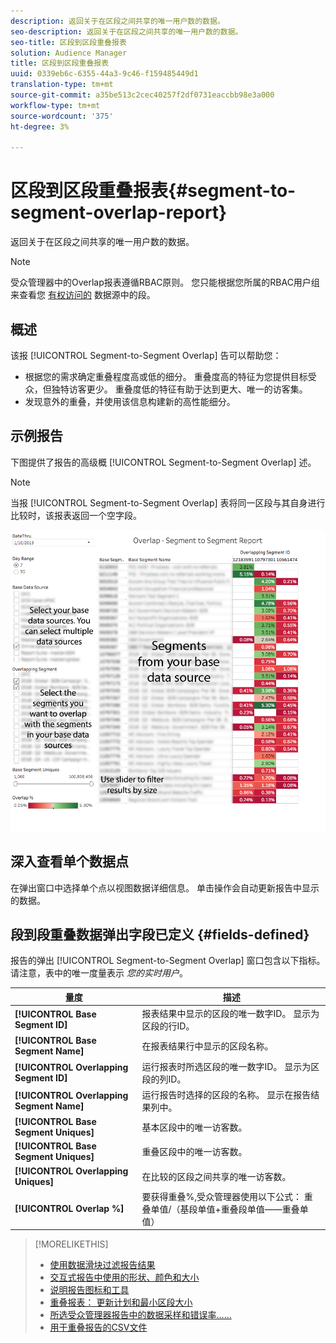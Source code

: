 ```yaml
---
description: 返回关于在区段之间共享的唯一用户数的数据。
seo-description: 返回关于在区段之间共享的唯一用户数的数据。
seo-title: 区段到区段重叠报表
solution: Audience Manager
title: 区段到区段重叠报表
uuid: 0339eb6c-6355-44a3-9c46-f159485449d1
translation-type: tm+mt
source-git-commit: a35be513c2cec40257f2df0731eaccbb98e3a000
workflow-type: tm+mt
source-wordcount: '375'
ht-degree: 3%

---
```



# 区段到区段重叠报表{#segment-to-segment-overlap-report}

返回关于在区段之间共享的唯一用户数的数据。

>[!NOTE]
>
>受众管理器中的Overlap报表遵循RBAC原则。 您只能根据您所属的RBAC用户组来查看您 [有权访问的](/help/using/features/administration/administration-overview.md) 数据源中的段。

<!-- 

c_segment_segment_overlap.xml

 -->

## 概述

该报 [!UICONTROL Segment-to-Segment Overlap] 告可以帮助您：

* 根据您的需求确定重叠程度高或低的细分。 重叠度高的特征为您提供目标受众，但独特访客更少。 重叠度低的特征有助于达到更大、唯一的访客集。
* 发现意外的重叠，并使用该信息构建新的高性能细分。

## 示例报告

下图提供了报告的高级概 [!UICONTROL Segment-to-Segment Overlap] 述。

>[!NOTE]
>
>当报 [!UICONTROL Segment-to-Segment Overlap] 表将同一区段与其自身进行比较时，该报表返回一个空字段。

![](assets/segment-to-segment-overlap.png)

## 深入查看单个数据点

在弹出窗口中选择单个点以视图数据详细信息。 单击操作会自动更新报告中显示的数据。

## 段到段重叠数据弹出字段已定义 {#fields-defined}

<!-- 

r_s2s_data_pop.xml

 -->

报告的弹出 [!UICONTROL Segment-to-Segment Overlap] 窗口包含以下指标。 请注意，表中的唯一度量表示 *您的实时用户*。

| 量度 | 描述 |
|---|---|
| **[!UICONTROL Base Segment ID]** | 报表结果中显示的区段的唯一数字ID。 显示为区段的行ID。 |
| **[!UICONTROL Base Segment Name]** | 在报表结果行中显示的区段名称。 |
| **[!UICONTROL Overlapping Segment ID]** | 运行报表时所选区段的唯一数字ID。 显示为区段的列ID。 |
| **[!UICONTROL Overlapping Segment Name]** | 运行报告时选择的区段的名称。 显示在报告结果列中。 |
| **[!UICONTROL Base Segment Uniques]** | 基本区段中的唯一访客数。 |
| **[!UICONTROL Base Segment Uniques]** | 重叠区段中的唯一访客数。 |
| **[!UICONTROL Overlapping Uniques]** | 在比较的区段之间共享的唯一访客数。 |
| **[!UICONTROL Overlap %]** | 要获得重叠%,受众管理器使用以下公式： 重叠单值/（基段单值+重叠段单值——重叠单值） |



>[!MORELIKETHIS]
>
>* [使用数据滑块过滤报告结果](../../reporting/dynamic-reports/data-sliders.md)
>* [交互式报告中使用的形状、颜色和大小](../../reporting/dynamic-reports/interactive-report-technology.md#shapes-colors-sizes)
>* [说明报告图标和工具](../../reporting/dynamic-reports/interactive-report-technology.md#icons-tools-explained)
>* [重叠报表： 更新计划和最小区段大小](../../reporting/dynamic-reports/overlap-minimum-segment-size.md)
>* [所选受众管理器报告中的数据采样和错误率……](../../reporting/report-sampling.md)
>* [用于重叠报告的CSV文件](../../reporting/dynamic-reports/overlap-csv-files.md)